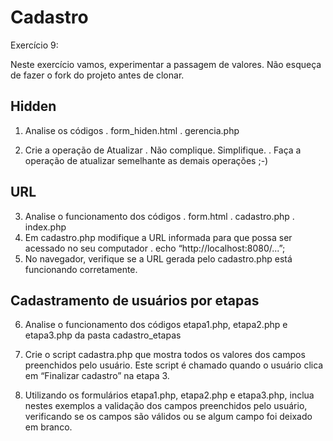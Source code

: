 Cadastro
========

Exercício 9:

Neste exercício vamos, experimentar a passagem de valores. Não esqueça de fazer o fork do projeto antes de clonar.

## Hidden
1)  Analise os códigos
   . form_hiden.html
   . gerencia.php

2) Crie a operação de Atualizar
   . Não complique. Simplifique.
   . Faça a operação de atualizar semelhante as demais operações ;-)

## URL
3) Analise o funcionamento dos códigos
   . form.html
   . cadastro.php
   . index.php
4) Em cadastro.php modifique a URL informada para que possa ser acessado no seu computador 
   . echo “http://localhost:8080/...”;
5) No navegador, verifique se a URL gerada pelo cadastro.php está funcionando corretamente.

## Cadastramento de usuários por etapas
6) Analise o funcionamento dos códigos etapa1.php, etapa2.php e etapa3.php da pasta cadastro_etapas

7) Crie o script cadastra.php que mostra todos os valores dos campos preenchidos pelo usuário. Este script é chamado quando o usuário clica em “Finalizar cadastro” na etapa 3.

8) Utilizando os formulários etapa1.php, etapa2.php e etapa3.php, inclua nestes  exemplos a validação dos campos preenchidos pelo usuário, verificando se os campos são válidos ou se algum campo foi deixado em branco.


